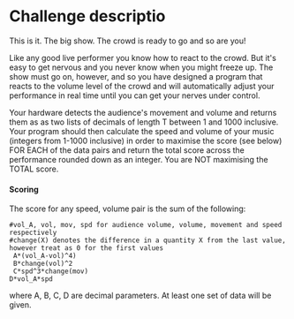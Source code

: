 # Challenge descriptio


This is it. The big show. The crowd is ready to go and so are you!

Like any good live performer you know how to react to the crowd. But it's easy to get nervous and you never know when you might freeze up. The show must go on, however, and so you have designed a program that reacts to the volume level of the crowd and will automatically adjust your performance in real time until you can get your nerves under control.

Your hardware detects the audience's movement and volume and returns them as as two lists of decimals of length T between 1 and 1000 inclusive. Your program should then calculate the speed and volume of your music (integers from 1-1000 inclusive) in order to maximise the score (see below) FOR EACH of the data pairs and return the total score across the performance rounded down as an integer. You are NOT maximising the TOTAL score.

#### Scoring

The score for any speed, volume pair is the sum of the following:

```
#vol_A, vol, mov, spd for audience volume, volume, movement and speed respectively
#change(X) denotes the difference in a quantity X from the last value, however treat as 0 for the first values
 A*(vol_A-vol)^4)
 B*change(vol)^2
 C*spd^3*change(mov)
D*vol_A*spd
```

where A, B, C, D are decimal parameters. At least one set of data will be given.
